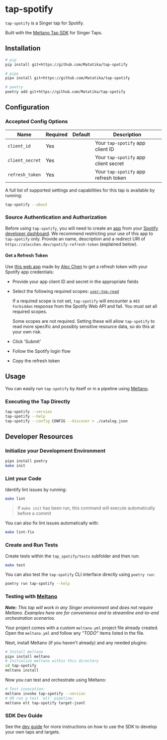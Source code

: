 # tap-spotify

`tap-spotify` is a Singer tap for Spotify.

Built with the [Meltano Tap SDK](https://sdk.meltano.com) for Singer Taps.

## Installation

```bash
# pip
pip install git+https://github.com/Matatika/tap-spotify

# pipx
pipx install git+https://github.com/Matatika/tap-spotify

# poetry
poetry add git+https://github.com/Matatika/tap-spotify
```

## Configuration

### Accepted Config Options

Name | Required | Default | Description
--- | --- | --- | ---
`client_id` | Yes |  | Your `tap-spotify` app client ID
`client_secret` | Yes | | Your `tap-spotify` app client secret
`refresh_token` | Yes | | Your `tap-spotify` app refresh token

A full list of supported settings and capabilities for this
tap is available by running:

```bash
tap-spotify --about
```

### Source Authentication and Authorization

Before using `tap-spotify`, you will need to create an [app](https://developer.spotify.com/documentation/web-api/concepts/apps) from your [Spotify developer dashboard](https://developer.spotify.com/dashboard). We recommend restricting your use of this app to `tap-spotify` only. Provide an name, description and a redirect URI of `https://alecchen.dev/spotify-refresh-token` (explained below).

#### Get a Refresh Token
Use [this web app](https://alecchen.dev/spotify-refresh-token) made by [Alec Chen](https://alecchen.dev/) to get a refresh token with your Spotify app credentials:
- Provide your app client ID and secret in the appropriate fields
- Select the following required scopes: [`user-top-read`](https://developer.spotify.com/documentation/web-api/concepts/scopes#user-top-read)

  If a required scope is not set, `tap-spotify` will encounter a `403 Forbidden` response from the Spotify Web API and fail. You must set all required scopes.

  Some scopes are not required. Setting these will allow `tap-spotify` to read more specific and possibly sensitive resource data, so do this at your own risk.
- Click 'Submit'
- Follow the Spotify login flow
- Copy the refresh token

## Usage

You can easily run `tap-spotify` by itself or in a pipeline using [Meltano](https://meltano.com/).

### Executing the Tap Directly

```bash
tap-spotify --version
tap-spotify --help
tap-spotify --config CONFIG --discover > ./catalog.json
```

## Developer Resources

### Initialize your Development Environment

```bash
pipx install poetry
make init
```

### Lint your Code

Identify lint issues by running:

```bash
make lint
```

> If `make init` has been run, this command will execute automatically before a commit

You can also fix lint issues automatically with:

```bash
make lint-fix
```

### Create and Run Tests

Create tests within the `tap_spotify/tests` subfolder and
  then run:

```bash
make test
```

You can also test the `tap-spotify` CLI interface directly using `poetry run`:

```bash
poetry run tap-spotify --help
```

### Testing with [Meltano](https://www.meltano.com)

_**Note:** This tap will work in any Singer environment and does not require Meltano.
Examples here are for convenience and to streamline end-to-end orchestration scenarios._

Your project comes with a custom `meltano.yml` project file already created. Open the `meltano.yml` and follow any _"TODO"_ items listed in
the file.

Next, install Meltano (if you haven't already) and any needed plugins:

```bash
# Install meltano
pipx install meltano
# Initialize meltano within this directory
cd tap-spotify
meltano install
```

Now you can test and orchestrate using Meltano:

```bash
# Test invocation:
meltano invoke tap-spotify --version
# OR run a test `elt` pipeline:
meltano elt tap-spotify target-jsonl
```

### SDK Dev Guide

See the [dev guide](https://sdk.meltano.com/en/latest/dev_guide.html) for more instructions on how to use the SDK to
develop your own taps and targets.
